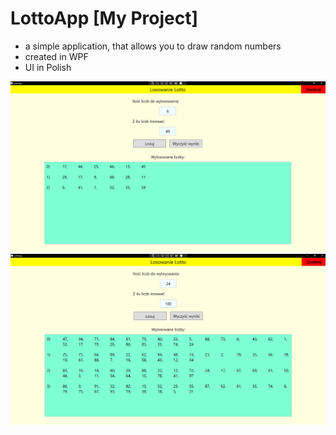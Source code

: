 # LottoApp [My Project]
- a simple application, that allows you to draw random numbers
- created in WPF
- UI in Polish

![alt text](https://github.com/OskarLewandowski/ImageLibrary/blob/master/ImageLibrary/LottoApp_images/1.png)
![alt text](https://github.com/OskarLewandowski/ImageLibrary/blob/master/ImageLibrary/LottoApp_images/2.png)
